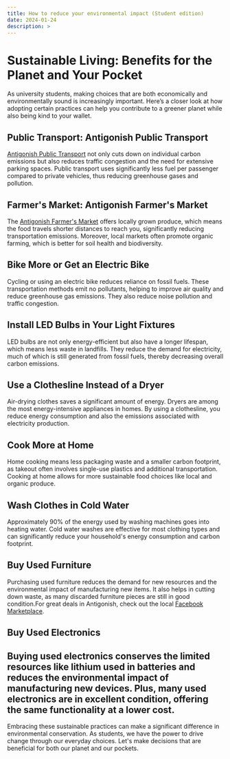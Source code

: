```yaml
---
title: How to reduce your environmental impact (Student edition)
date: 2024-01-24
description: >
---
```

# Sustainable Living: Benefits for the Planet and Your Pocket

As university students, making choices that are both economically and environmentally sound is increasingly important. Here’s a closer look at how adopting certain practices can help you contribute to a greener planet while also being kind to your wallet.

## Public Transport: Antigonish Public Transport

[Antigonish Public Transport](https://antigonishcts.ruralrides.ca/) not only cuts down on individual carbon emissions but also reduces traffic congestion and the need for extensive parking spaces. Public transport uses significantly less fuel per passenger compared to private vehicles, thus reducing greenhouse gases and pollution.

## Farmer's Market: Antigonish Farmer's Market

The [Antigonish Farmer's Market](https://www.antigonishfarmersmarket.ca/) offers locally grown produce, which means the food travels shorter distances to reach you, significantly reducing transportation emissions. Moreover, local markets often promote organic farming, which is better for soil health and biodiversity.

## Bike More or Get an Electric Bike

Cycling or using an electric bike reduces reliance on fossil fuels. These transportation methods emit no pollutants, helping to improve air quality and reduce greenhouse gas emissions. They also reduce noise pollution and traffic congestion.

## Install LED Bulbs in Your Light Fixtures

LED bulbs are not only energy-efficient but also have a longer lifespan, which means less waste in landfills. They reduce the demand for electricity, much of which is still generated from fossil fuels, thereby decreasing overall carbon emissions.

## Use a Clothesline Instead of a Dryer

Air-drying clothes saves a significant amount of energy. Dryers are among the most energy-intensive appliances in homes. By using a clothesline, you reduce energy consumption and also the emissions associated with electricity production.

## Cook More at Home

Home cooking means less packaging waste and a smaller carbon footprint, as takeout often involves single-use plastics and additional transportation. Cooking at home allows for more sustainable food choices like local and organic produce.

## Wash Clothes in Cold Water

Approximately 90% of the energy used by washing machines goes into heating water. Cold water washes are effective for most clothing types and can significantly reduce your household's energy consumption and carbon footprint.

## Buy Used Furniture

Purchasing used furniture reduces the demand for new resources and the environmental impact of manufacturing new items. It also helps in cutting down waste, as many discarded furniture pieces are still in good condition.For great deals in Antigonish, check out the local [Facebook Marketplace](https://www.facebook.com/marketplace/103148913058271).


## Buy Used Electronics

Buying used electronics conserves the limited resources like lithium used in batteries and reduces the environmental impact of manufacturing new devices. Plus, many used electronics are in excellent condition, offering the same functionality at a lower cost. 
---

Embracing these sustainable practices can make a significant difference in environmental conservation. As students, we have the power to drive change through our everyday choices. Let's make decisions that are beneficial for both our planet and our pockets.
